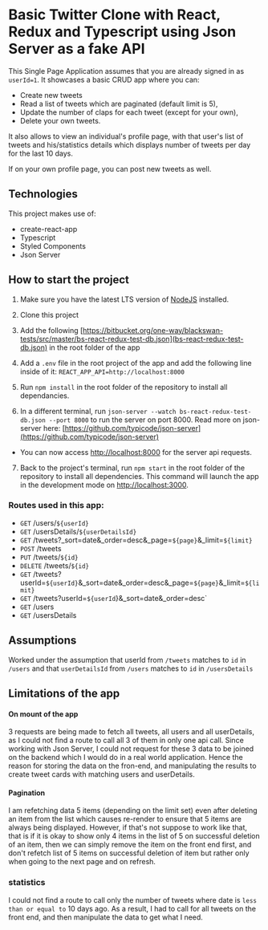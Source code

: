 # Basic Twitter Clone with React, Redux and Typescript using Json Server as a fake API

This Single Page Application assumes that you are already signed in as `userId=1`. It showcases a basic CRUD app where you can:

- Create new tweets
- Read a list of tweets which are paginated (default limit is 5),
- Update the number of claps for each tweet (except for your own),
- Delete your own tweets.

It also allows to view an individual's profile page, with that user's list of tweets and his/statistics details which displays number of tweets per day for the last 10 days.

If on your own profile page, you can post new tweets as well.

## Technologies
This project makes use of:
- create-react-app
- Typescript
- Styled Components
- Json Server
## How to start the project

 1. Make sure you have the latest LTS version of [NodeJS](https://nodejs.org/en/) installed.

 2. Clone this project

 3. Add the following [https://bitbucket.org/one-way/blackswan-tests/src/master/bs-react-redux-test-db.json](bs-react-redux-test-db.json) in the root folder of the app
 4. Add a `.env` file in the root project of the app and add the following line inside of it: `REACT_APP_API=http://localhost:8000`

 5. Run `npm install` in the root folder of the repository to install all dependancies.

 6. In a different terminal, run `json-server --watch bs-react-redux-test-db.json --port 8000` to run the server on port 8000. Read more on json-server here: [https://github.com/typicode/json-server](https://github.com/typicode/json-server)

 - You can now access [http://localhost:8000](http://localhost:8000) for the server api requests.

 7. Back to the project's terminal, run `npm start` in the root folder of the repository to install all dependencies. This command will launch the app in the development mode on [http://localhost:3000](http://localhost:3000).


### Routes used in this app:
- `GET` /users/`${userId}`
- `GET` /usersDetails/`${userDetailsId}`
- `GET` /tweets?_sort=date&_order=desc&_page=`${page}`&_limit=`${limit}`
- `POST` /tweets
- `PUT` /tweets/`${id}`
- `DELETE` /tweets/`${id}`
- `GET` /tweets?userId=`${userId}`&_sort=date&_order=desc&_page=`${page}`&_limit=`${limit}`
- `GET` /tweets?userId=`${userId`}&_sort=date&_order=desc`
- `GET` /users
- `GET` /usersDetails


## Assumptions
Worked under the assumption that userId from `/tweets` matches to `id` in `/users` and that `userDetailsId` from `/users` matches to `id` in `/usersDetails`

## Limitations of the app

#### On mount of the app
3 requests are being made to fetch all tweets, all users and all userDetails, as I could not find a route to call all 3 of them in only one api call. Since working with Json Server, I could not request for these 3 data to be joined on the backend which I would do in a real world application. Hence the reason for storing the data on the fron-end, and manipulating the results to create tweet cards with matching users and userDetails.
#### Pagination
I am refetching data 5 items (depending on the limit set) even after deleting an item from the list which causes re-render to ensure that 5 items are always being displayed.
However, if that's not suppose to work like that, that is if it is okay to show only 4 items in the list of 5 on successful deletion of an item, then we can simply remove the item on the front end first, and don't refetch list of 5 items on successful deletion of item but rather only when going to the next page and on refresh.

### statistics
I could not find a route to call only the number of tweets where date is `less than or equal to` 10 days ago. As a result, I had to call for all tweets on the front end, and then manipulate the data to get what I need.
